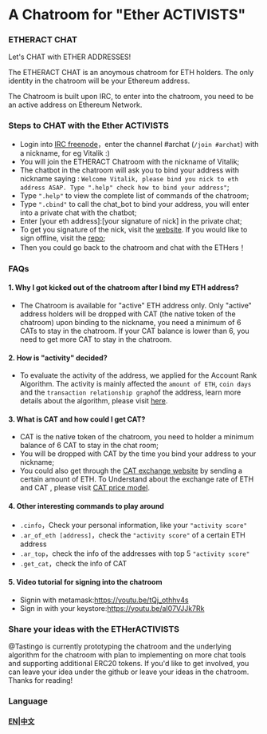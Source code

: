 # A Chatroom for "Ether ACTIVISTS" 

### ETHERACT CHAT
Let's CHAT with ETHER ADDRESSES!

The ETHERACT CHAT is an anoymous chatroom for ETH holders. The only identity in the chatroom will be your Ethereum address. 

The Chatroom is built upon IRC, to enter into the chatroom, you need to be an active address on Ethereum Network. 

### Steps to CHAT with the Ether ACTIVISTS
* Login into [IRC freenode](https://webchat.freenode.net/)，enter the channel #archat (`/join #archat`) with a nickname, for eg Vitalik :)
* You will join the ETHERACT Chatroom with the nickname of Vitalik;
* The chatbot in the chatroom will ask you to bind your address with nickname saying : `Welcome Vitalik, please bind you nick to eth address ASAP. Type ".help" check how to bind your address"`;
* Type `".help"` to view the complete list of commands of the chatroom;
* Type `".cbind"` to call the chat_bot to bind your address, you will enter into a private chat with the chatbot;
* Enter [your eth address]:[your signature of nick] in the private chat;
* To get you signature of the nick, visit the [website](http://archat.io/signature/index.html). If you would like to sign offline, visit the [repo](https://github.com/Tastingo/web3js-signature);
* Then you could go back to the chatroom and chat with the ETHers！ 

### FAQs
#### 1. Why I got kicked out of the chatroom after I bind my ETH address?
* The Chatroom is available for "active" ETH address only. Only "active" address holders will be dropped with CAT (the native token of the chatroom) upon binding to the nickname, you need a minimum of 6 CATs to stay in the chatroom. If your CAT balance is lower than 6, you need to get more CAT to stay in the chatroom. 

#### 2. How is "activity" decided?
* To evaluate the activity of the address, we applied for the Account Rank Algorithm. The activity is mainly affected the `amount of ETH`,  `coin days` and the `transaction relationship graph`of the address, learn more details about the algorithm, please visit [here](https://github.com/Tastingo/archat-tutorial/blob/master/AR/en/main.pdf).

#### 3. What is CAT and how could I get CAT?
* CAT is the native token of the chatroom, you need to holder a minimum balance of 6 CAT to stay in the chat room;
* You will be dropped with CAT by the time you bind your address to your nickname;
* You could also get through the [CAT exchange website](http://archat.io/exchange/index.html) by sending a certain amount of ETH. To Understand about the exchange rate of ETH and CAT , please visit [CAT price model](https://github.com/Tastingo/archat-tutorial/blob/master/CAT/en/main.pdf).

#### 4. Other interesting commands to play around
 *  `.cinfo`，Check your personal information, like your `"activity score"`
 *  `.ar_of_eth [address]`，check the `"activity score"` of a certain ETH address
 *  `.ar_top`，check the info of the addresses with top 5 `"activity score"`
 *  `.get_cat`，check the info of CAT 
 
#### 5. Video tutorial for signing into the chatroom
* Signin with metamask:https://youtu.be/tQj_othhv4s
* Sign in with your keystore:https://youtu.be/aI07VJJk7Rk
    

### Share your ideas with the ETHerACTIVISTS

@Tastingo is currently prototyping the chatroom and the underlying algorithm for the chatroom with plan to implementing on more chat tools and supporting additional ERC20 tokens. If you'd like to get involved, you can leave your idea under the github or leave your ideas in the chatroom. Thanks for reading!



### Language
#### [EN](README.md)|[中文](README.zh.md)

